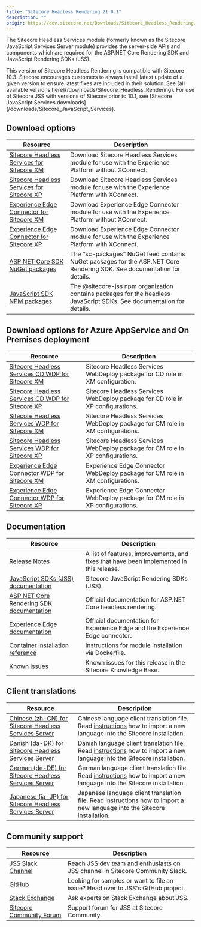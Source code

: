 ```yaml
---
title: "Sitecore Headless Rendering 21.0.1"
description: ""
origin: https://dev.sitecore.net/Downloads/Sitecore_Headless_Rendering/21x/Sitecore_Headless_Rendering_2101.aspx
---
```


The Sitecore Headless Services module (formerly known as the Sitecore JavaScript Services Server module) provides the server-side APIs and components which are required for the ASP.NET Core Rendering SDK and JavaScript Rendering SDKs (JSS).

  <Alert variant='warning' mb={4}>
    <AlertIcon />
    This version of Sitecore Headless Rendering is compatible with Sitecore 10.3.
  </Alert>
  
  <Alert variant='warning' mb={4}>
    <AlertIcon />
    Sitecore encourages customers to always install latest update of a given version to ensure latest fixes are included in their solution. See [all available versions here](/downloads/Sitecore_Headless_Rendering).
  </Alert>
  
  <Alert variant='warning' mb={4}>
    <AlertIcon />
    For use of Sitecore JSS with versions of Sitecore prior to 10.1, see [Sitecore JavaScript Services downloads](/downloads/Sitecore_JavaScript_Services).
  </Alert>
  

## Download options

 | Resource | Description |
 | --- | --- |
 | [Sitecore Headless Services for Sitecore XM](https://scdp.blob.core.windows.net/downloads/Sitecore%20Headless%20Rendering/21x/Sitecore%20Headless%20Rendering%202101/Secure/Sitecore%20Headless%20Services%20Server%20XM%2021.0.587.zip) | Download Sitecore Headless Services module for use with the Experience Platform without XConnect. |
 | [Sitecore Headless Services for Sitecore XP](https://scdp.blob.core.windows.net/downloads/Sitecore%20Headless%20Rendering/21x/Sitecore%20Headless%20Rendering%202101/Secure/Sitecore%20Headless%20Services%20Server%20XP%2021.0.587.zip) | Download Sitecore Headless Services module for use with the Experience Platform with XConnect. |
 | [Experience Edge Connector for Sitecore XM](https://scdp.blob.core.windows.net/downloads/Sitecore%20Headless%20Rendering/21x/Sitecore%20Headless%20Rendering%202101/Secure/Sitecore%20ExperienceEdge%20Connector%20for%20Sitecore%2010.3.0%20XM%2021.0.1%20rev.%200167.zip) | Download Experience Edge Connector module for use with the Experience Platform without XConnect. |
 | [Experience Edge Connector for Sitecore XP](https://scdp.blob.core.windows.net/downloads/Sitecore%20Headless%20Rendering/21x/Sitecore%20Headless%20Rendering%202101/Secure/Sitecore%20ExperienceEdge%20Connector%20for%20Sitecore%2010.3.0%20XP%2021.0.1%20rev.%200167.zip) | Download Experience Edge Connector module for use with the Experience Platform with XConnect. |
 | [ASP.NET Core SDK NuGet packages](https://sitecore.myget.org/feed/sc-packages/package/nuget/Sitecore.AspNet.RenderingEngine) | The “sc-packages” NuGet feed contains NuGet packages for the ASP.NET Core Rendering SDK. See documentation for details. |
 | [JavaScript SDK NPM packages](https://www.npmjs.com/org/sitecore-jss) | The @sitecore-jss npm organization contains packages for the headless JavaScript SDKs. See documentation for details. |

## Download options for Azure AppService and On Premises deployment

 | Resource | Description |
 | --- | --- |
 | [Sitecore Headless Services CD WDP for Sitecore XM](https://scdp.blob.core.windows.net/downloads/Sitecore%20Headless%20Rendering/21x/Sitecore%20Headless%20Rendering%202101/Secure/Sitecore%20Headless%20Services%20Server%20XM%20CD%2021.0.587.scwdp.zip) | Sitecore Headless Services WebDeploy package for CD role in XM configuration. |
 | [Sitecore Headless Services CD WDP for Sitecore XP](https://scdp.blob.core.windows.net/downloads/Sitecore%20Headless%20Rendering/21x/Sitecore%20Headless%20Rendering%202101/Secure/Sitecore%20Headless%20Services%20Server%20XP%20CD%2021.0.587.scwdp.zip) | Sitecore Headless Services WebDeploy package for CD role in XP configurations. |
 | [Sitecore Headless Services WDP for Sitecore XM](https://scdp.blob.core.windows.net/downloads/Sitecore%20Headless%20Rendering/21x/Sitecore%20Headless%20Rendering%202101/Secure/Sitecore%20Headless%20Services%20Server%20XM%2021.0.587.scwdp.zip) | Sitecore Headless Services WebDeploy package for CM role in XM configurations. |
 | [Sitecore Headless Services WDP for Sitecore XP](https://scdp.blob.core.windows.net/downloads/Sitecore%20Headless%20Rendering/21x/Sitecore%20Headless%20Rendering%202101/Secure/Sitecore%20Headless%20Services%20Server%20XP%2021.0.587.scwdp.zip) | Sitecore Headless Services WebDeploy package for CM role in XP configurations. |
 | [Experience Edge Connector WDP for Sitecore XM](https://scdp.blob.core.windows.net/downloads/Sitecore%20Headless%20Rendering/21x/Sitecore%20Headless%20Rendering%202101/Secure/Sitecore%20ExperienceEdge%20Connector%20for%20Sitecore%2010.3.0%20XM%2021.0.1%20rev.%200167.scwdp.zip) | Experience Edge Connector WebDeploy package for CM role in XM configurations. |
 | [Experience Edge Connector WDP for Sitecore XP](https://scdp.blob.core.windows.net/downloads/Sitecore%20Headless%20Rendering/21x/Sitecore%20Headless%20Rendering%202101/Secure/Sitecore%20ExperienceEdge%20Connector%20for%20Sitecore%2010.3.0%20XP%2021.0.1%20rev.%200167.scwdp.zip) | Experience Edge Connector WebDeploy package for CM role in XP configurations. |

## Documentation

 | Resource | Description |
 | --- | --- |
 | [Release Notes](/downloads/Sitecore_Headless_Rendering/21x/Sitecore_Headless_Rendering_2101/Release_Notes) | A list of features, improvements, and fixes that have been implemented in this release. |
 | [JavaScript SDKs (JSS) documentation](https://doc.sitecore.com/en/developers/hd/210/sitecore-headless-development/sitecore-javascript-rendering-sdks--jss-.html) | Sitecore JavaScript Rendering SDKs (JSS). |
 | [ASP.NET Core Rendering SDK documentation](https://doc.sitecore.com/en/developers/hd/210/sitecore-headless-development/index-en.html) | Official documentation for ASP.NET Core headless rendering. |
 | [Experience Edge documentation](https://doc.sitecore.com/en/developers/hd/210/sitecore-headless-development/sitecore-experience-edge-for-xm.html) | Official documentation for Experience Edge and the Experience Edge connector. |
 | [Container installation reference](https://doc.sitecore.com/en/developers/103/developer-tools/sitecore-module-reference.html) | Instructions for module installation via Dockerfile. |
 | [Known issues](https://kb.sitecore.net/articles/545609) | Known issues for this release in the Sitecore Knowledge Base. |

## Client translations

 | Resource | Description |
 | --- | --- |
 | [Chinese (zh-CN) for Sitecore Headless Services Server](https://scdp.blob.core.windows.net/downloads/Sitecore%20Headless%20Rendering/21x/Sitecore%20Headless%20Rendering%202101/Secure/Sitecore%20Headless%20Services%20Server%2021.0.587%20(zh-CN).zip) | Chinese language client translation file. Read [instructions](~/link?_id=B685CC31771E466080080239FDBEA625&_z=z) how to import a new language into the Sitecore installation. |
 | [Danish (da-DK) for Sitecore Headless Services Server](https://scdp.blob.core.windows.net/downloads/Sitecore%20Headless%20Rendering/21x/Sitecore%20Headless%20Rendering%202101/Secure/Sitecore%20Headless%20Services%20Server%2021.0.587%20(da-DK).zip) | Danish language client translation file. Read [instructions](~/link?_id=B685CC31771E466080080239FDBEA625&_z=z) how to import a new language into the Sitecore installation. |
 | [German (de-DE) for Sitecore Headless Services Server](https://scdp.blob.core.windows.net/downloads/Sitecore%20Headless%20Rendering/21x/Sitecore%20Headless%20Rendering%202101/Secure/Sitecore%20Headless%20Services%20Server%2021.0.587%20(de-DE).zip) | German language client translation file. Read [instructions](~/link?_id=B685CC31771E466080080239FDBEA625&_z=z) how to import a new language into the Sitecore installation. |
 | [Japanese (ja-JP) for Sitecore Headless Services Server](https://scdp.blob.core.windows.net/downloads/Sitecore%20Headless%20Rendering/21x/Sitecore%20Headless%20Rendering%202101/Secure/Sitecore%20Headless%20Services%20Server%2021.0.587%20(ja-JP).zip) | Japanese language client translation file. Read [instructions](~/link?_id=B685CC31771E466080080239FDBEA625&_z=z) how to import a new language into the Sitecore installation. |

## Community support

 | Resource | Description |
 | --- | --- |
 | [JSS Slack Channel](https://sitecorechat.slack.com/messages/jss) | Reach JSS dev team and enthusiasts on JSS channel in Sitecore Community Slack. |
 | [GitHub](https://github.com/sitecore/jss) | Looking for samples or want to file an issue? Head over to JSS's GitHub project. |
 | [Stack Exchange](https://sitecore.stackexchange.com/questions/tagged/jss) | Ask experts on Stack Exchange about JSS. |
 | [Sitecore Community Forum](https://community.sitecore.net/developers/f/40) | Support forum for JSS at Sitecore Community. |